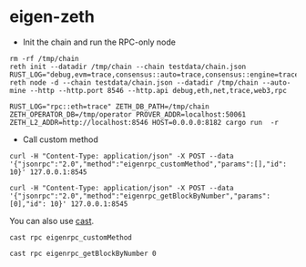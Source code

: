 # eigen-zeth

* Init the chain and run the RPC-only node

```
rm -rf /tmp/chain
reth init --datadir /tmp/chain --chain testdata/chain.json
RUST_LOG="debug,evm=trace,consensus::auto=trace,consensus::engine=trace,rpc::eth=trace" reth node -d --chain testdata/chain.json --datadir /tmp/chain --auto-mine --http --http.port 8546 --http.api debug,eth,net,trace,web3,rpc

RUST_LOG="rpc::eth=trace" ZETH_DB_PATH=/tmp/chain ZETH_OPERATOR_DB=/tmp/operator PROVER_ADDR=localhost:50061 ZETH_L2_ADDR=http://localhost:8546 HOST=0.0.0.0:8182 cargo run  -r
```


* Call custom method
```
curl -H "Content-Type: application/json" -X POST --data '{"jsonrpc":"2.0","method":"eigenrpc_customMethod","params":[],"id": 10}' 127.0.0.1:8545

curl -H "Content-Type: application/json" -X POST --data '{"jsonrpc":"2.0","method":"eigenrpc_getBlockByNumber","params":[0],"id": 10}' 127.0.0.1:8545
```

You can also use [cast](https://github.com/foundry-rs/foundry/releases).

```
cast rpc eigenrpc_customMethod

cast rpc eigenrpc_getBlockByNumber 0
```
